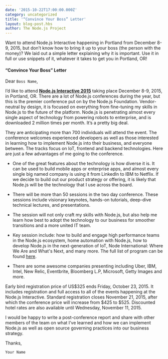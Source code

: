 ```yaml
---
date: '2015-10-22T17:00:00.000Z'
category: uncategorized
title: '“Convince Your Boss” Letter'
layout: blog-post.hbs
author: The Node.js Project
---
```


Want to attend Node.js Interactive happening in Portland from December 8-9, 2015, but don’t know how to bring it up to your boss (the person with the money)? We laid out a simple letter explaining why it is important. Use it in full or use snippets of it, whatever it takes to get you in Portland, OR!

#### “Convince Your Boss” Letter

Dear `Boss Name`,

I’d like to attend **[Node.js Interactive 2015](http://events.linuxfoundation.org/events/node-interactive)** taking place December 8-9, 2015, in Portland, OR. There are a lot of Node.js conferences during the year, but this is the premier conference put on by the Node.js Foundation. Vendor-neutral by design, it is focused on everything from fine-tuning my skills in Node.js to the future of the platform. Node.js is penetrating almost every single aspect of technology from powering robots to enterprise, and is downloaded 2 million times per month. It’s a pretty big deal.

They are anticipating more than 700 individuals will attend the event. The conference welcomes experienced developers as well as those interested in learning how to implement Node.js into their business, and everyone between. The tracks focus on IoT, frontend and backend technologies. Here are just a few advantages of me going to the conference.

- One of the great features about the technology is how diverse it is. It can be used to build mobile apps or enterprise apps, and almost every single big named company is using it from LinkedIn to IBM to Netflix. If we decide to build out our product strategy or offering, it is likely that Node.js will be the technology that I use across the board.

- There will be more than 50 sessions in the two day conference. These sessions include visionary keynotes, hands-on tutorials, deep-dive technical lectures, and presentations.

- The session will not only craft my skills with Node.js, but also help me learn how best to adopt the technology to our business for smoother transitions and a more united IT team.

- Key session include: how to build and engage high performance teams in the Node.js ecosystem, home automation with Node.js, how to develop Node.js in the next-generation of IoT, Node International: Where We Are and What's Next, and many more. The full list of program can be found [here](http://nodejspdx2015.sched.org/).

- There are some awesome companies presenting including Uber, IBM, Intel, New Relic, Eventbrite, Bloomberg L.P, Microsoft, Getty Images and more.

Early bird registration price of US$325 ends Friday, October 23, 2015. It includes registration and full access to all of the events happening at the Node.js Interactive. Standard registration closes November 21, 2015, after which the conference price will increase from $425 to $525. Discounted hotel rates are also available until Wednesday, November 11, 2015.

I would be happy to write a post-conference report and share with other members of the team on what I’ve learned and how we can implement Node.js as well as open source governing practices into our business strategy.

Thanks,

`Your Name`
